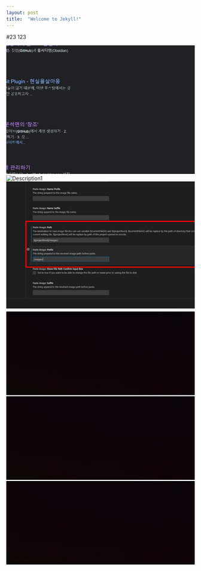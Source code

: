```yaml
---
layout: post
title:  "Welcome to Jekyll!"
---
```




#23
123

![Description](/Pasted%20image%2020240226152839.png)
![Description1](/image-1.png)
![Description2](./images/image.png)
![Description3](/images/image.png)
![Image2](https://github.com/kdw98tg/kdw98tg.github.io/blob/master/_posts/image.png)
![Image1](https://raw.githubusercontent.com/kdw98tg/kdw98tg.github.io/master/_posts/image.png)
